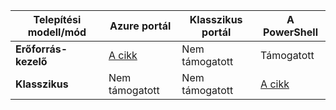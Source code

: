 |**Telepítési modell/mód**| **Azure portál** | **Klasszikus portál** | **A PowerShell**|
|---|---|---|---|
| **Erőforrás-kezelő**      |[A cikk](vpn-gateway-howto-multi-site-to-site-resource-manager-portal.md)| Nem támogatott | Támogatott|
| **Klasszikus** | Nem támogatott | Nem támogatott | [A cikk](vpn-gateway-multi-site.md) | 
 